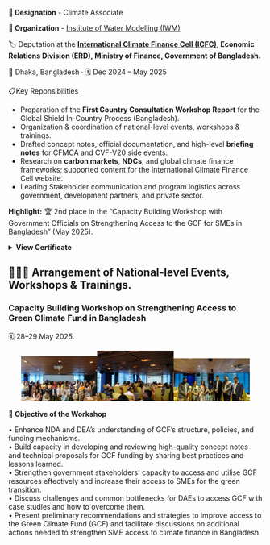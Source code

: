 **💼 Designation** - Climate Associate<br>

**🏢 Organization** - <a href="https://www.iwmbd.org/" target="_blank">Institute of Water Modelling (IWM)</a><br>

🏷️ Deputation at the <b><a href="https://climatefinance.erd.gov.bd/" target="_blank">International Climate Finance Cell (ICFC)</a>, Economic Relations Division (ERD), Ministry of Finance, Government of Bangladesh. </b><br>

📍 Dhaka, Bangladesh · 🗓️ Dec 2024 – May 2025

📋Key Reponsibilities

- Preparation of the **First Country Consultation Workshop Report** for the Global Shield In-Country Process (Bangladesh).
- Organization & coordination of national-level events, workshops & trainings.
- Drafted concept notes, official documentation, and high-level **briefing notes** for CFMCA and CVF-V20 side events.
- Research on **carbon markets**, **NDCs**, and global climate finance frameworks; supported content for the International Climate Finance Cell website.
- Leading Stakeholder communication and program logistics across government, development partners, and private sector.

**Highlight:** 🏆 2nd place in the “Capacity Building Workshop with Government Officials on Strengthening Access to the GCF for SMEs in Bangladesh” (May 2025).

<details>
  <summary><b>View Certificate</b></summary>
  <div align="center">
    <img src="Training%20on%20GCF.jpg"
         alt="Certificate: Capacity Building Workshop on GCF for SMEs, May 2025"
         width="60%">
  </div>
</details>

## 👩🏻‍💻 Arrangement of National-level Events, Workshops & Trainings. 

### Capacity Building Workshop on Strengthening Access to Green Climate Fund in Bangladesh
🗓️ 28–29 May 2025.

<p align="center">
  <img src="5.jpeg" width="30%"/><img src="6.jpeg" width="30%"/><img src="7.jpeg" width="30%"/>
</p>

**🧾 Objective of the Workshop** <br>

<p align="justify">
 
• Enhance NDA and DEA’s understanding of GCF’s structure, policies, and funding mechanisms. <br>
• Build capacity in developing and reviewing high-quality concept notes and technical proposals for GCF funding by sharing best practices and lessons learned. <br>
• Strengthen government stakeholders' capacity to access and utilise GCF resources effectively and increase their access to SMEs for the green transition. <br>
• Discuss challenges and common bottlenecks for DAEs to access GCF with case studies and how to overcome them.  <br>
• Present preliminary recommendations and strategies to improve access to the Green Climate Fund (GCF) and facilitate discussions on additional actions needed to strengthen SME access to climate finance in Bangladesh. <br>
</p>

